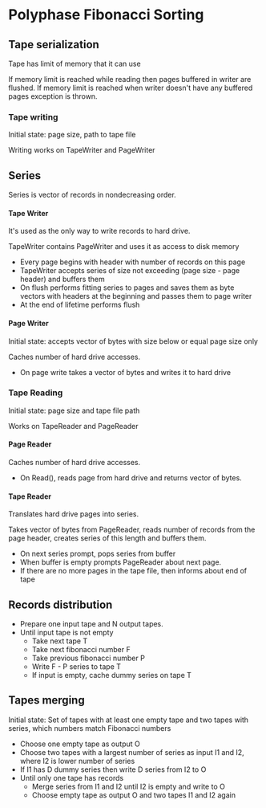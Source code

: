 # Polyphase Fibonacci Sorting

## Tape serialization

Tape has limit of memory that it can use

If memory limit is reached while reading then pages buffered in writer are flushed.
If memory limit is reached when writer doesn't have any buffered pages exception is thrown.

### Tape writing

Initial state: page size, path to tape file

Writing works on TapeWriter and PageWriter

## Series

Series is vector of records in nondecreasing order.

#### Tape Writer

It's used as the only way to write records to hard drive.

TapeWriter contains PageWriter and uses it as access to disk memory

- Every page begins with header with number of records on this page
- TapeWriter accepts series of size not exceeding (page size - page header)  and buffers them
- On flush performs fitting series to pages and saves them as byte vectors with headers at the beginning and passes them to page writer
- At the end of lifetime performs flush

#### Page Writer

Initial state: accepts vector of bytes with size below or equal page size only

Caches number of hard drive accesses.

- On page write takes a vector of bytes and writes it to hard drive

  

### Tape Reading

Initial state: page size and tape file path

Works on TapeReader and PageReader

#### Page Reader

Caches number of hard drive accesses. 

- On Read(), reads page from hard drive and returns vector of bytes.

#### Tape Reader

Translates hard drive pages into series.

Takes vector of bytes from PageReader, reads number of records from the page header, creates series of this length and buffers them.

- On next series prompt, pops series from buffer
- When buffer is empty prompts PageReader about next page.
- If there are no more pages in the tape file, then informs about end of tape

## Records distribution

- Prepare one input tape and N output tapes.
- Until input tape is not empty
  - Take next tape T
  - Take next fibonacci number F
  - Take previous fibonacci number P
  - Write F - P series to tape T
  - If input is empty, cache dummy series on tape T


## Tapes merging

Initial state: Set of tapes with at least one empty tape and two tapes with series, which numbers match Fibonacci numbers

- Choose one empty tape as output O
- Choose two tapes with a largest number of series as input I1 and I2, where I2 is lower number of series
- If I1 has D dummy series then write D series from I2 to O
- Until only one tape has records
    - Merge series from I1 and I2 until I2 is empty and write to O
    - Choose empty tape as output O and two tapes I1 and I2 again